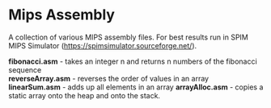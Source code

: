 # Mips Assembly
A collection of various MIPS assembly files. For best results run in SPIM MIPS Simulator (https://spimsimulator.sourceforge.net/).

**fibonacci.asm** - takes an integer n and returns n numbers of the fibonacci sequence  
**reverseArray.asm** - reverses the order of values in an array  
**linearSum.asm** - adds up all elements in an array
**arrayAlloc.asm** - copies a static array onto the heap and onto the stack.  
